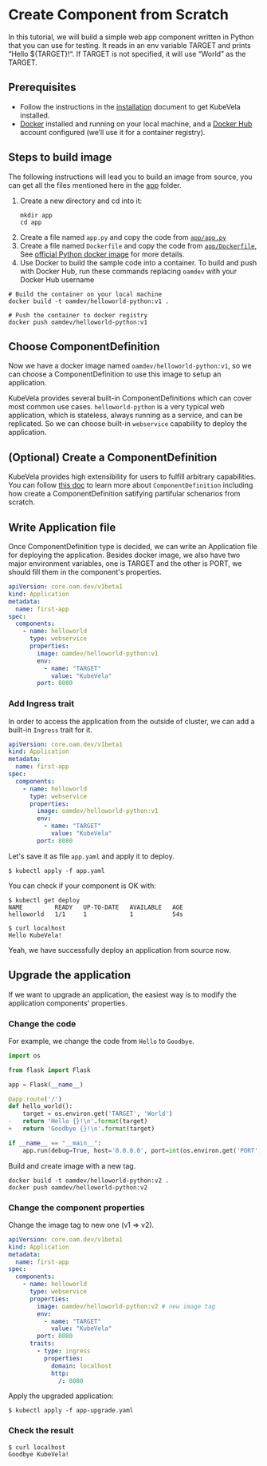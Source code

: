 # Create Component from Scratch

In this tutorial, we will build a simple web app component written in Python
that you can use for testing.
It reads in an env variable TARGET and prints “Hello \${TARGET}!“.
If TARGET is not specified, it will use “World” as the TARGET.

## Prerequisites

* Follow the instructions in the
[installation](https://kubevela.io/docs/install) document to get KubeVela
installed.
* [Docker](https://www.docker.com/) installed and running on your local machine,
and a [Docker Hub](https://hub.docker.com) account configured (we’ll use it for
a container registry).

## Steps to build image

The following instructions will lead you to build an image from source, you can
get all the files mentioned here in the [app](./app) folder.

1. Create a new directory and cd into it:
    ```shell script
    mkdir app
    cd app
    ```
2. Create a file named `app.py` and copy the code from [`app/app.py`](./app/app.py)
3. Create a file named `Dockerfile` and copy the code from
   [`app/Dockerfile`](./app/Dockerfile), See [official Python docker
   image](https://hub.docker.com/_/python/) for more details.
4. Use Docker to build the sample code into a container. To build and push with
   Docker Hub, run these commands replacing `oamdev` with your Docker Hub
   username

```shell script
# Build the container on your local machine
docker build -t oamdev/helloworld-python:v1 .

# Push the container to docker registry
docker push oamdev/helloworld-python:v1
```
   
## Choose ComponentDefinition 

Now we have a docker image named `oamdev/helloworld-python:v1`, so we can choose a 
ComponentDefinition to use this image to setup an application.

KubeVela provides several built-in ComponentDefinitions which can cover most
common use cases.
`helloworld-python` is a very typical web application, which is stateless,
always running as a service, and can be replicated.
So we can choose built-in `webservice` capability to deploy the application. 

## (Optional) Create a ComponentDefinition

KubeVela provides high extensibility for users to fulfill arbitrary
capabilities.
You can follow [this
doc](https://kubevela.io/docs/platform-engineers/definition-and-templates) to
learn more about `ComponentDefinition` including how create a ComponentDefinition
satifying partifular schenarios from scratch.

## Write Application file

Once ComponentDefinition type is decided, we can write an Application file for
deploying the application.
Besides docker image, we also have two major environment variables, one is TARGET
and the other is PORT, we should fill them in the component's properties.

```yaml
apiVersion: core.oam.dev/v1beta1
kind: Application
metadata:
  name: first-app
spec:
  components:
    - name: helloworld
      type: webservice
      properties:
        image: oamdev/helloworld-python:v1
        env:
          - name: "TARGET"
            value: "KubeVela"
        port: 8080
```

### Add Ingress trait

In order to access the application from the outside of cluster, we can add a
built-in `Ingress` trait for it.

```yaml
apiVersion: core.oam.dev/v1beta1
kind: Application
metadata:
  name: first-app
spec:
  components:
    - name: helloworld
      type: webservice
      properties:
        image: oamdev/helloworld-python:v1
        env:
          - name: "TARGET"
            value: "KubeVela"
        port: 8080
```

Let's save it as file `app.yaml` and apply it to deploy.

```shell script
$ kubectl apply -f app.yaml
```

You can check if your component is OK with:

```shell script
$ kubectl get deploy
NAME         READY   UP-TO-DATE   AVAILABLE   AGE
helloworld   1/1     1            1           54s

$ curl localhost
Hello KubeVela!
```

Yeah, we have successfully deploy an application from source now.

## Upgrade the application

If we want to upgrade an application, the easiest way is to modify the
application components' properties. 

### Change the code 

For example, we change the code from `Hello` to `Goodbye`.

```python
import os

from flask import Flask

app = Flask(__name__)

@app.route('/')
def hello_world():
    target = os.environ.get('TARGET', 'World')
-   return 'Hello {}!\n'.format(target)
+   return 'Goodbye {}!\n'.format(target)

if __name__ == "__main__":
    app.run(debug=True, host='0.0.0.0', port=int(os.environ.get('PORT', "8080")))
```

Build and create image with a new tag.

```shell script
docker build -t oamdev/helloworld-python:v2 .
docker push oamdev/helloworld-python:v2
``` 

### Change the component properties

Change the image tag to new one (v1 => v2).
```yaml
apiVersion: core.oam.dev/v1beta1
kind: Application
metadata:
  name: first-app
spec:
  components:
    - name: helloworld
      type: webservice
      properties:
        image: oamdev/helloworld-python:v2 # new image tag
        env:
          - name: "TARGET"
            value: "KubeVela"
        port: 8080
      traits:
        - type: ingress
          properties:
            domain: localhost 
            http:
              /: 8080
```

Apply the upgraded application:

```console
$ kubectl apply -f app-upgrade.yaml 
```

### Check the result

```shell script
$ curl localhost
Goodbye KubeVela!
```
